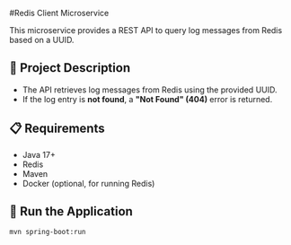 #Redis Client Microservice

This microservice provides a REST API to query log messages from Redis based on a UUID.

## 📌 Project Description  
- The API retrieves log messages from Redis using the provided UUID.  
- If the log entry is **not found**, a **"Not Found" (404)** error is returned.  

## 📋 Requirements  
- Java 17+  
- Redis  
- Maven  
- Docker (optional, for running Redis)  

## 🚀 Run the Application  

```bash
mvn spring-boot:run

